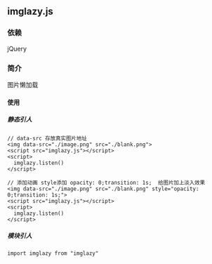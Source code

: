 ## imglazy.js

### 依赖
jQuery

### 简介
图片懒加载

#### 使用
##### 静态引人
```
// data-src 存放真实图片地址
<img data-src="./image.png" src="./blank.png">
<script src="imglazy.js"></script>
<script>
  imglazy.listen()
</script>
```

```
// 添加动画 style添加 opacity: 0;transition: 1s;  给图片加上淡入效果
<img data-src="./image.png" src="./blank.png" style="opacity: 0;transition: 1s;">
<script src="imglazy.js"></script>
<script>
  imglazy.listen()
</script>
```
##### 模块引人
```
import imglazy from "imglazy"
```
